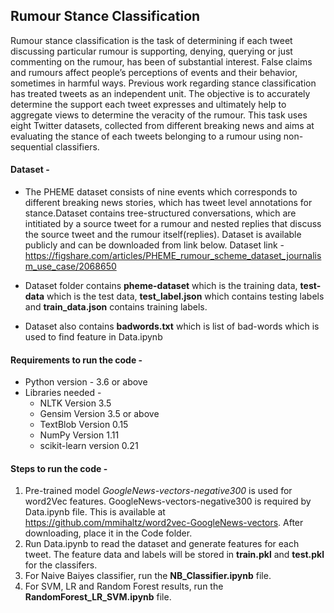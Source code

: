 ## Rumour Stance Classification ##

Rumour stance classification is the task of determining if each tweet discussing particular rumour is supporting, denying, querying or
just commenting on the rumour, has been of substantial interest. False claims and rumours affect people’s perceptions of events and
their behavior, sometimes in harmful ways. Previous work regarding stance classification has treated tweets as an independent unit.
The objective is to accurately determine the support each tweet expresses and ultimately help to aggregate views to determine the
veracity of the rumour. This task uses eight Twitter datasets, collected from different breaking news and aims at evaluating the stance
of each tweets belonging to a rumour using non-sequential classifiers.

#### Dataset -

* The PHEME dataset consists of nine events which corresponds to different breaking news stories,
which has tweet level annotations for stance.Dataset contains tree-structured conversations, which are intitiated by a
source tweet for a rumour and nested replies that discuss the source tweet and the rumour itself(replies). Dataset is available publicly and can be downloaded from link below.
Dataset link - <https://figshare.com/articles/PHEME_rumour_scheme_dataset_journalism_use_case/2068650>

* Dataset folder contains **pheme-dataset** which is the training data, **test-data** which is the test data, **test_label.json** which contains testing labels and **train_data.json** contains training labels.

* Dataset also contains **badwords.txt** which is list of bad-words which is used to find feature in Data.ipynb

#### Requirements to run the code -
* Python version - 3.6 or above
* Libraries needed - 
  * NLTK Version 3.5
  * Gensim Version 3.5 or above
  * TextBlob Version 0.15
  * NumPy Version 1.11
  * scikit-learn version 0.21
  
 #### Steps to run the code -
 1. Pre-trained model *GoogleNews-vectors-negative300* is used for word2Vec features. GoogleNews-vectors-negative300 is required by Data.ipynb file. This is available at https://github.com/mmihaltz/word2vec-GoogleNews-vectors. After downloading, place it in the Code folder.
 2. Run Data.ipynb to read the dataset and generate features for each tweet. The feature data and labels will be stored in **train.pkl** and **test.pkl** for the classifers.
 3. For Naive Baiyes classifier, run the **NB_Classifier.ipynb** file.
 4. For SVM, LR and Random Forest results, run the **RandomForest_LR_SVM.ipynb** file.
